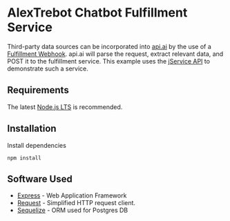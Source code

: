 AlexTrebot Chatbot Fulfillment Service
==========================

Third-party data sources can be incorporated into [api.ai](https://api.ai) by the use of a [Fulfillment Webhook](https://docs.api.ai/docs/webhook). api.ai will parse the request, extract relevant data, and POST it to the fulfillment service. This example uses the [jService API](http://jservice.io) to demonstrate such a service.

## Requirements
The latest [Node.js LTS](https://nodejs.org/en/) is recommended.

## Installation
Install dependencies
```
npm install
```

## Software Used
* [Express](https://expressjs.com) - Web Application Framework
* [Request](https://github.com/request/request) - Simplified HTTP request client.
* [Sequelize]() - ORM used for Postgres DB

